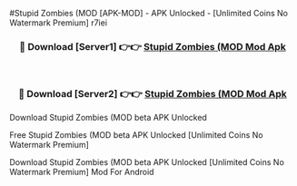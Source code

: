 #Stupid Zombies (MOD [APK-MOD] - APK Unlocked - [Unlimited Coins No Watermark Premium] r7iei



<div align="center">

<h3>🔴 Download [Server1] 👉👉 <a href="https://momento.my/?title=Stupid_Zombies_(MOD">Stupid Zombies (MOD Mod Apk</a></h3><br>

<h3>🔴 Download [Server2] 👉👉 <a href="https://momento.my/?title=Stupid_Zombies_(MOD">Stupid Zombies (MOD Mod Apk</a></h3>
</div>



Download Stupid Zombies (MOD beta APK Unlocked

Free Stupid Zombies (MOD beta APK Unlocked [Unlimited Coins No Watermark Premium]

Download Stupid Zombies (MOD beta APK Unlocked [Unlimited Coins No Watermark Premium] Mod For Android
